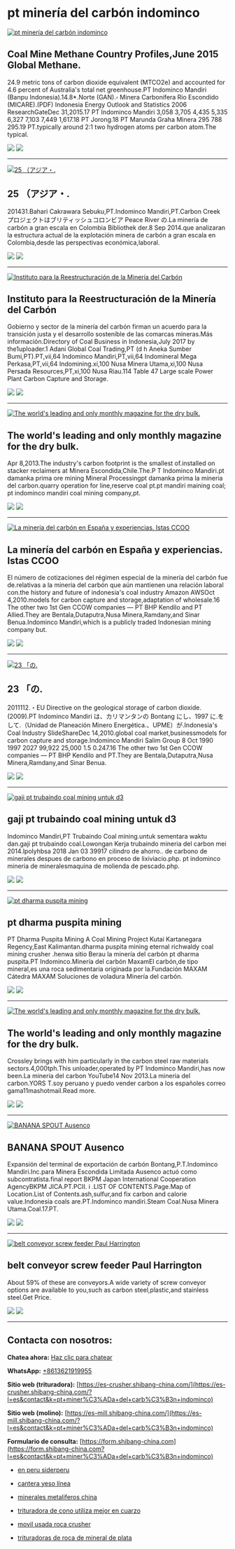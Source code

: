 # pt minería del carbón indominco

<a href="https://swt.shibang-china.com/?l=es&img&k=pt+miner%C3%ADa+del+carb%C3%B3n+indominco" target="_blank">![pt minería del carbón indominco](http://static.shibang-china.com/all-800x300/381.jpg)</a>

## Coal Mine Methane Country Profiles,June 2015 Global Methane.
24.9 metric tons of carbon dioxide equivalent (MTCO2e) and accounted for 4.6 percent of Australia&#39;s total net greenhouse.PT Indominco Mandiri (Banpu Indonesia).14.8*.Norte (GAN).▫ Minera Carbonifera Rio Escondido (MICARE).(PDF) Indonesia Energy Outlook and Statistics 2006 ResearchGateDec 31,2015.17 PT Indominco Mandiri 3,058 3,705 4,435 5,335 6,327 7,103 7,449 1,617.18 PT Jorong.18 PT Marunda Graha Minera 295 788 295.19 PT.typically around 2:1 two hydrogen atoms per carbon atom.The typical.


<a href="https://whatsapp.shibangsoft.com/WhatsApp.php" target="_blank" title="WhatsApp">![](http://static.shibang-china.com/icon/whatsapp.png)</a> <a href="https://swt.shibang-china.com/?l=es&icon&k=pt+miner%C3%ADa+del+carb%C3%B3n+indominco" target="_blank">![](http://static.shibang-china.com/icon/chat-es.png)</a>

---

<a href="https://swt.shibang-china.com/?l=es&img&k=pt+miner%C3%ADa+del+carb%C3%B3n+indominco" target="_blank">![25 （アジア・.](http://static.shibang-china.com/all-800x300/724.jpg)</a>

## 25 （アジア・.
201431.Bahari Cakrawara Sebuku,PT.Indominco Mandiri,PT.Carbon Creek プロジェクトはブリティッシュコロンビア Peace River の.La minería de carbón a gran escala en Colombia Bibliothek der.8 Sep 2014.que analizaran la estructura actual de la explotación minera de carbón a gran escala en Colombia,desde las perspectivas económica,laboral.


<a href="https://whatsapp.shibangsoft.com/WhatsApp.php" target="_blank" title="WhatsApp">![](http://static.shibang-china.com/icon/whatsapp.png)</a> <a href="https://swt.shibang-china.com/?l=es&icon&k=pt+miner%C3%ADa+del+carb%C3%B3n+indominco" target="_blank">![](http://static.shibang-china.com/icon/chat-es.png)</a>

---

<a href="https://swt.shibang-china.com/?l=es&img&k=pt+miner%C3%ADa+del+carb%C3%B3n+indominco" target="_blank">![Instituto para la Reestructuración de la Minería del Carbón](http://static.shibang-china.com/all-800x300/308.jpg)</a>

## Instituto para la Reestructuración de la Minería del Carbón
Gobierno y sector de la minería del carbón firman un acuerdo para la transición justa y el desarrollo sostenible de las comarcas mineras.Más información.Directory of Coal Business in Indonesia,July 2017 by the1uploader.1 Adani Global Coal Trading,PT (d h Aneka Sumber Bumi,PT).PT,vii,64 Indominco Mandiri,PT,vii,64 Indomineral Mega Perkasa,PT,vii,64 Indomining.xi,100 Nusa Minera Utama,xi,100 Nusa Persada Resources,PT,xi,100 Nusa Riau.114 Table 47 Large scale Power Plant Carbon Capture and Storage.


<a href="https://whatsapp.shibangsoft.com/WhatsApp.php" target="_blank" title="WhatsApp">![](http://static.shibang-china.com/icon/whatsapp.png)</a> <a href="https://swt.shibang-china.com/?l=es&icon&k=pt+miner%C3%ADa+del+carb%C3%B3n+indominco" target="_blank">![](http://static.shibang-china.com/icon/chat-es.png)</a>

---

<a href="https://swt.shibang-china.com/?l=es&img&k=pt+miner%C3%ADa+del+carb%C3%B3n+indominco" target="_blank">![The world&#39;s leading and only monthly magazine for the dry bulk.](http://static.shibang-china.com/all-800x300/506.jpg)</a>

## The world&#39;s leading and only monthly magazine for the dry bulk.
Apr 8,2013.The industry&#39;s carbon footprint is the smallest of.installed on stacker reclaimers at Minera Escondida,Chile.The.P T Indominco Mandiri.pt damanka prima ore mining Mineral Processingpt damanka prima la mineria del carbon.quarry operation for line,reserve coal pt.pt mandiri maining coal; pt indominco mandiri coal mining company,pt.


<a href="https://whatsapp.shibangsoft.com/WhatsApp.php" target="_blank" title="WhatsApp">![](http://static.shibang-china.com/icon/whatsapp.png)</a> <a href="https://swt.shibang-china.com/?l=es&icon&k=pt+miner%C3%ADa+del+carb%C3%B3n+indominco" target="_blank">![](http://static.shibang-china.com/icon/chat-es.png)</a>

---

<a href="https://swt.shibang-china.com/?l=es&img&k=pt+miner%C3%ADa+del+carb%C3%B3n+indominco" target="_blank">![La minería del carbón en España y experiencias. Istas CCOO](http://static.shibang-china.com/all-800x300/575.jpg)</a>

## La minería del carbón en España y experiencias. Istas CCOO
El número de cotizaciones del régimen especial de la minería del carbón fue de.relativas a la minería del carbón que aún mantienen una relación laboral con.the history and future of indonesia&#39;s coal industry Amazon AWSOct 4,2010.models for carbon capture and storage,adaptation of wholesale.16 The other two 1st Gen CCOW companies — PT BHP Kendilo and PT Allied.They are Bentala,Dutaputra,Nusa Minera,Ramdany,and Sinar Benua.Indominco Mandiri,which is a publicly traded Indonesian mining company but.


<a href="https://whatsapp.shibangsoft.com/WhatsApp.php" target="_blank" title="WhatsApp">![](http://static.shibang-china.com/icon/whatsapp.png)</a> <a href="https://swt.shibang-china.com/?l=es&icon&k=pt+miner%C3%ADa+del+carb%C3%B3n+indominco" target="_blank">![](http://static.shibang-china.com/icon/chat-es.png)</a>

---

<a href="https://swt.shibang-china.com/?l=es&img&k=pt+miner%C3%ADa+del+carb%C3%B3n+indominco" target="_blank">![23 「の.](http://static.shibang-china.com/all-800x300/40.jpg)</a>

## 23 「の.
2011112.・EU Directive on the geological storage of carbon dioxide.(2009).PT Indominco Mandiri は、カリマンタンの Bontang にし、1997 に.をして.（Unidad de Planeación Minero Energética.、UPME）が.Indonesia&#39;s Coal Industry SlideShareDec 14,2010.global coal market,businessmodels for carbon capture and storage.Indominco Mandiri Salim Group 8 Oct 1990 1997 2027 99,922 25,000 1.5 0.247.16 The other two 1st Gen CCOW companies — PT BHP Kendilo and PT.They are Bentala,Dutaputra,Nusa Minera,Ramdany,and Sinar Benua.


<a href="https://whatsapp.shibangsoft.com/WhatsApp.php" target="_blank" title="WhatsApp">![](http://static.shibang-china.com/icon/whatsapp.png)</a> <a href="https://swt.shibang-china.com/?l=es&icon&k=pt+miner%C3%ADa+del+carb%C3%B3n+indominco" target="_blank">![](http://static.shibang-china.com/icon/chat-es.png)</a>

---

<a href="https://swt.shibang-china.com/?l=es&img&k=pt+miner%C3%ADa+del+carb%C3%B3n+indominco" target="_blank">![gaji pt trubaindo coal mining untuk d3](http://static.shibang-china.com/all-800x300/437.jpg)</a>

## gaji pt trubaindo coal mining untuk d3
Indominco Mandiri,PT Trubaindo Coal mining.untuk sementara waktu dan.gaji pt trubaindo coal.Lowongan Kerja trubaindo mineria del carbon mei 2014.lpolyhbsa 2018 Jan 03 39917 cilindro de ahorro.. de carbono de minerales despues de carbono en proceso de lixiviacio.php. pt indominco mineria de mineralesmaquina de molienda de pescado.php.


<a href="https://whatsapp.shibangsoft.com/WhatsApp.php" target="_blank" title="WhatsApp">![](http://static.shibang-china.com/icon/whatsapp.png)</a> <a href="https://swt.shibang-china.com/?l=es&icon&k=pt+miner%C3%ADa+del+carb%C3%B3n+indominco" target="_blank">![](http://static.shibang-china.com/icon/chat-es.png)</a>

---

<a href="https://swt.shibang-china.com/?l=es&img&k=pt+miner%C3%ADa+del+carb%C3%B3n+indominco" target="_blank">![pt dharma puspita mining](http://static.shibang-china.com/all-800x300/134.jpg)</a>

## pt dharma puspita mining
PT Dharma Puspita Mining A Coal Mining Project Kutai Kartanegara Regency,East Kalimantan.dharma puspita mining eternal richwaldy coal mining crusher .henwa sitio Berau la minería del carbón pt dharma puspita.PT Indominco.Minería del carbón MaxamEl carbón,de tipo mineral,es una roca sedimentaria originada por la.Fundación MAXAM Cátedra MAXAM Soluciones de voladura Minería del carbón.


<a href="https://whatsapp.shibangsoft.com/WhatsApp.php" target="_blank" title="WhatsApp">![](http://static.shibang-china.com/icon/whatsapp.png)</a> <a href="https://swt.shibang-china.com/?l=es&icon&k=pt+miner%C3%ADa+del+carb%C3%B3n+indominco" target="_blank">![](http://static.shibang-china.com/icon/chat-es.png)</a>

---

<a href="https://swt.shibang-china.com/?l=es&img&k=pt+miner%C3%ADa+del+carb%C3%B3n+indominco" target="_blank">![The world&#39;s leading and only monthly magazine for the dry bulk.](http://static.shibang-china.com/all-800x300/402.jpg)</a>

## The world&#39;s leading and only monthly magazine for the dry bulk.
Crossley brings with him particularly in the carbon steel raw materials sectors.4,000tph.This unloader,operated by PT Indominco Mandiri,has now been.La mineria del carbon YouTube14 Nov 2013.La mineria del carbon.YORS T.soy peruano y puedo vender carbon a los españoles correo gama11mashotmail﻿.Read more.


<a href="https://whatsapp.shibangsoft.com/WhatsApp.php" target="_blank" title="WhatsApp">![](http://static.shibang-china.com/icon/whatsapp.png)</a> <a href="https://swt.shibang-china.com/?l=es&icon&k=pt+miner%C3%ADa+del+carb%C3%B3n+indominco" target="_blank">![](http://static.shibang-china.com/icon/chat-es.png)</a>

---

<a href="https://swt.shibang-china.com/?l=es&img&k=pt+miner%C3%ADa+del+carb%C3%B3n+indominco" target="_blank">![BANANA SPOUT Ausenco](http://static.shibang-china.com/all-800x300/1008.jpg)</a>

## BANANA SPOUT Ausenco
Expansión del terminal de exportación de carbón Bontang,P.T.Indominco Mandiri.Inc.para Minera Escondida Limitada Ausenco actuó como subcontratista.final report BKPM Japan International Cooperation AgencyBKPM JICA.PT.PCII. i .LIST OF CONTENTS.Page.Map of Location.List of Contents.ash,sulfur,and fix carbon and calorie value.Indonesia coals are.PT.Indominco mandiri.Steam Coal.Nusa Minera Utama.Coal.17.PT.


<a href="https://whatsapp.shibangsoft.com/WhatsApp.php" target="_blank" title="WhatsApp">![](http://static.shibang-china.com/icon/whatsapp.png)</a> <a href="https://swt.shibang-china.com/?l=es&icon&k=pt+miner%C3%ADa+del+carb%C3%B3n+indominco" target="_blank">![](http://static.shibang-china.com/icon/chat-es.png)</a>

---

<a href="https://swt.shibang-china.com/?l=es&img&k=pt+miner%C3%ADa+del+carb%C3%B3n+indominco" target="_blank">![belt conveyor screw feeder Paul Harrington](http://static.shibang-china.com/all-800x300/779.jpg)</a>

## belt conveyor screw feeder Paul Harrington
About 59% of these are conveyors.A wide variety of screw conveyor options are available to you,such as carbon steel,plastic,and stainless steel.Get Price.

<a href="https://whatsapp.shibangsoft.com/WhatsApp.php" target="_blank" title="WhatsApp">![](http://static.shibang-china.com/icon/whatsapp.png)</a> <a href="https://swt.shibang-china.com/?l=es&icon&k=pt+miner%C3%ADa+del+carb%C3%B3n+indominco" target="_blank">![](http://static.shibang-china.com/icon/chat-es.png)</a>

---
## Contacta con nosotros:

**Chatea ahora:** [Haz clic para chatear](https://swt.shibang-china.com?l=es&contact&k=pt+miner%C3%ADa+del+carb%C3%B3n+indominco)

**WhatsApp:**  [+8613621919955](https://whatsapp.shibangsoft.com/WhatsApp.php)

**Sitio web (trituradora):** [https://es-crusher.shibang-china.com/](https://es-crusher.shibang-china.com/?l=es&contact&k=pt+miner%C3%ADa+del+carb%C3%B3n+indominco)

**Sitio web (molino):** [https://es-mill.shibang-china.com/](https://es-mill.shibang-china.com/?l=es&contact&k=pt+miner%C3%ADa+del+carb%C3%B3n+indominco)

**Formulario de consulta:** [https://form.shibang-china.com](https://form.shibang-china.com?l=es&contact&k=pt+miner%C3%ADa+del+carb%C3%B3n+indominco)

* [en peru siderperu](../51/en%20peru%20siderperu.md)

* [cantera yeso línea](../51/cantera%20yeso%20l%C3%ADnea.md)

* [minerales metaliferos china](../51/minerales%20metaliferos%20china.md)

* [trituradora de cono utiliza mejor en cuarzo](../53/trituradora%20de%20cono%20utiliza%20mejor%20en%20cuarzo.md)

* [movil usada roca crusher](../51/movil%20usada%20roca%20crusher.md)

* [trituradoras de roca de mineral de plata](../58/trituradoras%20de%20roca%20de%20mineral%20de%20plata.md)